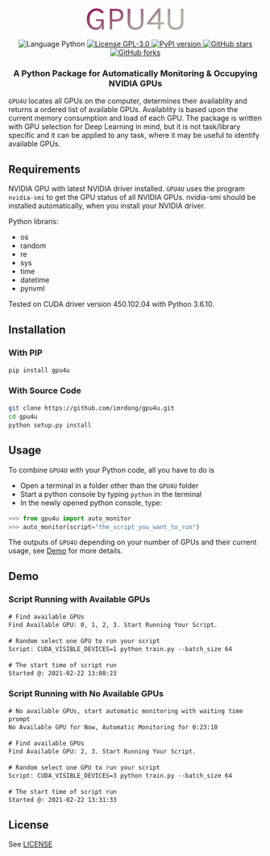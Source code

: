 <p align="center">
    <img src="./img/gpu4u_logo.png" width="200" />
</p>
<p align="center">
    <img alt="Language Python" src="https://img.shields.io/badge/Language-Python-red">
    <a href="https://github.com/imrdong/gpu4u/blob/master/LICENSE">
        <img alt="License GPL-3.0" src="https://img.shields.io/github/license/imrdong/gpu4u.svg?label=License&color=blue">
    </a>
    <a href="https://pypi.org/project/gpu4u/">
        <img alt="PyPI version" src="https://img.shields.io/pypi/v/gpu4u.svg?label=Version&maxAge=10">
    </a>
    <a href="https://github.com/imrdong/gpu4u/stargazers/">
        <img alt="GitHub stars" src="https://img.shields.io/github/stars/imrdong/gpu4u.svg?style=social&label=Star&maxAge=10">
    </a>
    <a href="https://github.com/imrdong/gpu4u/network/members/">
        <img alt="GitHub forks" src="https://img.shields.io/github/forks/imrdong/gpu4u?style=social&label=Fork&maxAge=10">
    </a>
</p>
<h3 align="center">
A Python Package for Automatically Monitoring & Occupying NVIDIA GPUs
</h3>

`GPU4U` locates all GPUs on the computer, determines their availablity and returns a ordered list of available GPUs. Availablity is based upon the current memory consumption and load of each GPU. The package is written with GPU selection for Deep Learning in mind, but it is not task/library specific and it can be applied to any task, where it may be useful to identify available GPUs.

## Requirements

NVIDIA GPU with latest NVIDIA driver installed. `GPU4U` uses the program `nvidia-smi` to get the GPU status of all NVIDIA GPUs. nvidia-smi should be installed automatically, when you install your NVIDIA driver.

Python libraris:
* os
* random
* re
* sys
* time
* datetime
* pynvml

Tested on CUDA driver version 450.102.04 with Python 3.6.10.

## Installation

### With PIP

```
pip install gpu4u
```

### With Source Code

```bash
git clone https://github.com/imrdong/gpu4u.git
cd gpu4u
python setup.py install
```

## Usage

To combine `GPU4U` with your Python code, all you have to do is 

* Open a terminal in a folder other than the `GPU4U` folder  
* Start a python console by typing `python` in the terminal
* In the newly opened python console, type:

```python
>>> from gpu4u import auto_monitor
>>> auto_monitor(script="the_script_you_want_to_run")
```

The outputs of `GPU4U` depending on your number of GPUs and their current usage, see [Demo](#Demo) for more details.

## Demo

### Script Running with Available GPUs 

```
# Find available GPUs
Find Available GPU: 0, 1, 2, 3. Start Running Your Script.

# Random select one GPU to run your script
Script: CUDA_VISIBLE_DEVICES=1 python train.py --batch_size 64

# The start time of script run
Started @: 2021-02-22 13:08:23
```

### Script Running with No Available GPUs

```
# No available GPUs, start automatic monitoring with waiting time prompt
No Available GPU for Now, Automatic Monitoring for 0:23:10

# Find available GPUs
Find Available GPU: 2, 3. Start Running Your Script.

# Random select one GPU to run your script
Script: CUDA_VISIBLE_DEVICES=3 python train.py --batch_size 64

# The start time of script run
Started @: 2021-02-22 13:31:33
```

## License

See [LICENSE](LICENSE)